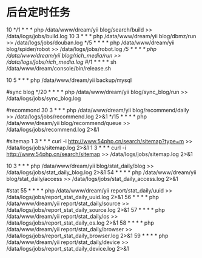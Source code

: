后台定时任务
============

10 */1 * * * php /data/www/dream/yii blog/search/build >> /data/logs/jobs/build.log
10 3 * * * php /data/www/dream/yii blog/dbmz/run >> /data/logs/jobs/douban.log
*/5 * * * * php /data/www/dream/yii blog/spider/robot >> /data/logs/jobs/robot.log
*/5 * * * * php /data/www/dream/yii blog/rich_media/run >> /data/logs/jobs/rich_media.log
#*/1 * * * * sh /data/www/dream/console/bin/release.sh

10 5 * * * php /data/www/dream/yii backup/mysql

#sync blog
*/20 * * * * php /data/www/dream/yii blog/sync_blog/run >> /data/logs/jobs/sync_blog.log

#recommond
30 3 * * * php /data/www/dream/yii blog/recommend/daily >> /data/logs/jobs/recommend.log 2>&1
*/15 * * * * php /data/www/dream/yii blog/recommend/queue >> /data/logs/jobs/recommend.log 2>&1

#sitemap
1 3 * * * curl -i http://www.54php.cn/search/sitemap?type=m >> /data/logs/jobs/sitemap.log 2>&1
1 3 * * * curl -i http://www.54php.cn/search/sitemap >> /data/logs/jobs/sitemap.log 2>&1

10 3 * * * php  /data/www/dream/yii  blog/stat_daily/blog >> /data/logs/jobs/stat_daily_blog.log 2>&1
54 * * * * php  /data/www/dream/yii  blog/stat_daily/access >> /data/logs/jobs/stat_daily_access.log 2>&1

#stat
55 * * * * php  /data/www/dream/yii  report/stat_daily/uuid >> /data/logs/jobs/report_stat_daily_uuid.log 2>&1
56 * * * * php  /data/www/dream/yii  report/stat_daily/source >> /data/logs/jobs/report_stat_daily_source.log 2>&1
57 * * * * php  /data/www/dream/yii  report/stat_daily/os >> /data/logs/jobs/report_stat_daily_os.log 2>&1
58 * * * * php  /data/www/dream/yii  report/stat_daily/browser >> /data/logs/jobs/report_stat_daily_browser.log 2>&1
59 * * * * php  /data/www/dream/yii  report/stat_daily/device >> /data/logs/jobs/report_stat_daily_device.log 2>&1